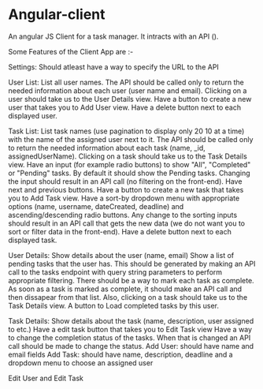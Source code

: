 Angular-client
========

An angular JS Client for a task manager. It intracts with an API ().

Some Features of the Client App are :- 

Settings:
Should atleast have a way to specify the URL to the API

User List:
List all user names. The API should be called only to return the needed information about each user (user name and email). Clicking on a user should take us to the User Details view.
Have a button to create a new user that takes you to Add User view.
Have a delete button next to each displayed user.

Task List:
List task names (use pagination to display only 20 10 at a time) with the name of the assigned user next to it. The API should be called only to return the needed information about each task (name, _id, assignedUserName). Clicking on a task should take us to the Task Details view.
Have an input (for example radio buttons) to show "All", "Completed" or "Pending" tasks. By default it should show the Pending tasks. Changing the input should result in an API call (no filtering on the front-end).
Have next and previous buttons.
Have a button to create a new task that takes you to Add Task view.
Have a sort-by dropdown menu with appropriate options (name, username, dateCreated, deadline) and ascending/descending radio buttons. Any change to the sorting inputs should result in an API call that gets the new data (we do not want you to sort or filter data in the front-end).
Have a delete button next to each displayed task.

User Details:
Show details about the user (name, email)
Show a list of pending tasks that the user has. This should be generated by making an API call to the tasks endpoint with query string parameters to perform appropriate filtering. There should be a way to mark each task as complete. As soon as a task is marked as complete, it should make an API call and then dissapear from that list. Also, clicking on a task should take us to the Task Details view.
A button to Load completed tasks by this user.

Task Details:
Show details about the task (name, description, user assigned to etc.)
Have a edit task button that takes you to Edit Task view
Have a way to change the completion status of the tasks. When that is changed an API call should be made to change the status.
Add User: should have name and email fields
Add Task: should have name, description, deadline and a dropdown menu to choose an assigned user

Edit User and Edit Task
